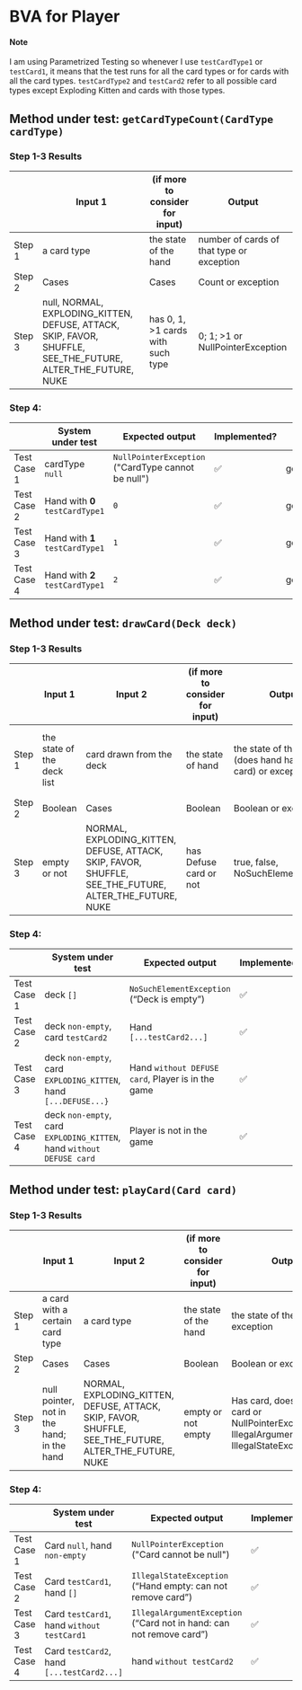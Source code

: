 # BVA for Player
#### Note
I am using Parametrized Testing so whenever I use `testCardType1` or `testCard1`, it means that the test runs for all the card types or for cards with all the card types. `testCardType2` and `testCard2` refer to all possible card types except Exploding Kitten and cards with those types.

## Method under test: `getCardTypeCount(CardType cardType)`
### Step 1-3 Results
|        | Input 1                                                                                                      | (if more to consider for input)   | Output                                    |
|--------|--------------------------------------------------------------------------------------------------------------|-----------------------------------|-------------------------------------------|
| Step 1 | a card type                                                                                                  | the state of the hand             | number of cards of that type or exception |
| Step 2 | Cases                                                                                                        | Cases                             | Count or exception                        |
| Step 3 | null, NORMAL, EXPLODING_KITTEN, DEFUSE, ATTACK, SKIP, FAVOR, SHUFFLE, SEE_THE_FUTURE, ALTER_THE_FUTURE, NUKE | has 0, 1, >1 cards with such type | 0; 1; >1 or NullPointerException          |
### Step 4:
|             | System under test               | Expected output                                     | Implemented?       | Test name                                                    |
|-------------|---------------------------------|-----------------------------------------------------|--------------------|--------------------------------------------------------------|
| Test Case 1 | cardType `null`                 | `NullPointerException`  ("CardType cannot be null") | :white_check_mark: | getCardTypeCount_withNullCardType_throwsNullPointerException |
| Test Case 2 | Hand with **0** `testCardType1` | `0`                                                 | :white_check_mark: | getCardTypeCount_withCardNotInHand_returnsZero               |
| Test Case 3 | Hand with **1** `testCardType1` | `1`                                                 | :white_check_mark: | getCardTypeCount_withOneCardInHand_returnsOne                |
| Test Case 4 | Hand with **2** `testCardType1` | `2`                                                 | :white_check_mark: | getCardTypeCount_withTwoCardsInHand_returnsTwo               |

## Method under test: `drawCard(Deck deck)`
### Step 1-3 Results
|        | Input 1                    | Input 2                                                                                                | (if more to consider for input) | Output 1                                                      | Output 2                              |
|--------|----------------------------|--------------------------------------------------------------------------------------------------------|---------------------------------|---------------------------------------------------------------|---------------------------------------|
| Step 1 | the state of the deck list | card drawn from the deck                                                                               | the state of hand               | the state of the hand (does hand has drawn card) or exception | is player in the game (yes/no answer) |
| Step 2 | Boolean                    | Cases                                                                                                  | Boolean                         | Boolean or exception                                          | Boolean                               |
| Step 3 | empty or not               | NORMAL, EXPLODING_KITTEN, DEFUSE, ATTACK, SKIP, FAVOR, SHUFFLE, SEE_THE_FUTURE, ALTER_THE_FUTURE, NUKE | has Defuse card or not          | true, false, NoSuchElementException                           | true, false                           |
### Step 4:
|             | System under test                                                     | Expected output                                    | Implemented?       | Test name                                                                |
|-------------|-----------------------------------------------------------------------|----------------------------------------------------|--------------------|--------------------------------------------------------------------------|
| Test Case 1 | deck `[]`                                                             | `NoSuchElementException` (“Deck is empty”)         | :white_check_mark: | drawCard_withEmptyDeck_throwsNoSuchElementException                      |
| Test Case 2 | deck `non-empty`, card `testCard2`                                    | Hand `[...testCard2...]`                           | :white_check_mark: | drawCard_withNonEmptyDeck_addsCardToHand                                 |
| Test Case 3 | deck `non-empty`, card `EXPLODING_KITTEN`, hand `[...DEFUSE...}`      | Hand `without DEFUSE card`,  Player is in the game | :white_check_mark: | drawExplodingKittenCard_withDefuseInHand_removesDefuse_keepsPlayerInGame |
| Test Case 4 | deck `non-empty`, card `EXPLODING_KITTEN`, hand `without DEFUSE card` | Player is not in the game                          | :white_check_mark: | drawExplodingKittenCard_withDefuseNotInHand_removesPlayer                |

## Method under test: `playCard(Card card)`
### Step 1-3 Results
|        | Input 1                                    | Input 2                                                                                                | (if more to consider for input) | Output                                                                                                |
|--------|--------------------------------------------|--------------------------------------------------------------------------------------------------------|---------------------------------|-------------------------------------------------------------------------------------------------------|
| Step 1 | a card with a certain card type            | a card type                                                                                            | the state of the hand           | the state of the hand or exception                                                                    |
| Step 2 | Cases                                      | Cases                                                                                                  | Boolean                         | Boolean or exception                                                                                  |
| Step 3 | null pointer, not in the hand; in the hand | NORMAL, EXPLODING_KITTEN, DEFUSE, ATTACK, SKIP, FAVOR, SHUFFLE, SEE_THE_FUTURE, ALTER_THE_FUTURE, NUKE | empty or not empty              | Has card, does not have card or NullPointerException, IllegalArgumentException, IllegalStateException |
### Step 4:
|             | System under test                          | Expected output                                                      | Implemented?       | Test name                                                 |
|-------------|--------------------------------------------|----------------------------------------------------------------------|--------------------|-----------------------------------------------------------|
| Test Case 1 | Card `null`, hand `non-empty`              | `NullPointerException`  ("Card cannot be null")                      | :white_check_mark: | playCard_withNullCard_throwsNullPointerException          |
| Test Case 2 | Card `testCard1`, hand `[]`                | `IllegalStateException` (“Hand empty: can not remove card”)          | :white_check_mark: | playCard_withEmptyHand_throwsIllegalStateException        |
| Test Case 3 | Card `testCard1`, hand `without testCard1` | `IllegalArgumentException` (“Card not in hand: can not remove card”) | :white_check_mark: | playCard_withCardNotInHand_throwsIllegalArgumentException |
| Test Case 4 | Card `testCard2`, hand `[...testCard2...]` | hand `without testCard2`                                             | :white_check_mark: | playCard_withCardInHand_removesCardFromHand               |

